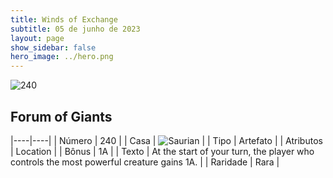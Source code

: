 ```yaml
---
title: Winds of Exchange
subtitle: 05 de junho de 2023
layout: page
show_sidebar: false
hero_image: ../hero.png
---
```


![240](https://mastervault-storage-prod.s3.amazonaws.com/media/card_front/en/600_240_c5c2e013f2f6_en.png)


## Forum of Giants

|----|----|
| Número | 240 |
| Casa | ![Saurian](https://archonarcana.com/images/thumb/9/9e/Saurian_P.png/22px-Saurian_P.png "Sauro") |
| Tipo | Artefato |
| Atributos | Location |
| Bônus | 1A |
| Texto | At the start of your turn, the player who controls the most powerful creature gains 1A. |
| Raridade | Rara |
